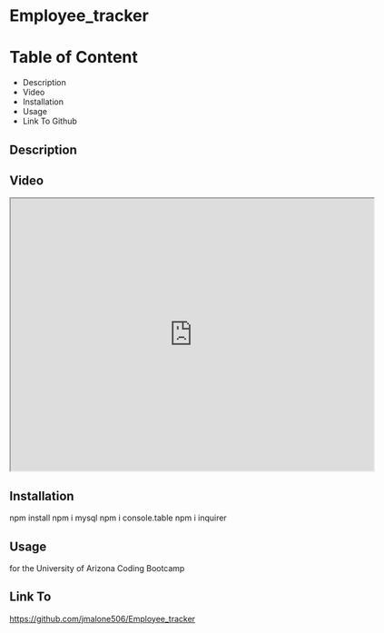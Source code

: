 # Employee_tracker

# Table of Content
* Description
* Video
* Installation
* Usage
* Link To Github

##  Description


## Video
  <iframe src="https://drive.google.com/file/d/1bsvO17WqJa_fyO9zv1MOhfrQyorltvWH/preview" width="640" height="480"></iframe>
 
 ## Installation
 npm install
 npm  i mysql
 npm i console.table
 npm i inquirer
 
 ## Usage
 for the University of Arizona Coding Bootcamp
 
 ## Link To
 https://github.com/jmalone506/Employee_tracker
